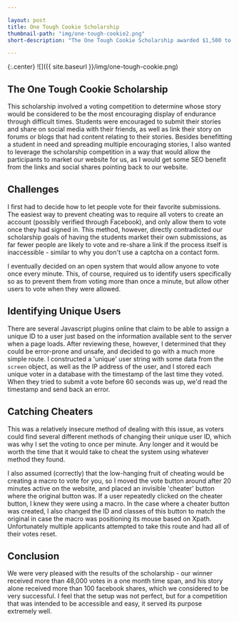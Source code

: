 ```yaml
---

layout: post
title: One Tough Cookie Scholarship
thumbnail-path: "img/one-tough-cookie2.png"
short-description: "The One Tough Cookie Scholarship awarded $1,500 to a college student who shared their story of overcoming difficulties in their lives. Winners were chosen by popular vote."

---
```


{:.center}
![]({{ site.baseurl }}/img/one-tough-cookie.png)

## The One Tough Cookie Scholarship

This scholarship involved a voting competition to determine whose story would be considered to be the most encouraging display of endurance through difficult times. Students were encouraged to submit their stories and share on social media with their friends, as well as link their story on forums or blogs that had content relating to their stories. Besides benefitting a student in need and spreading multiple encouraging stories, I also wanted to leverage the scholarship competition in a way that would allow the participants to market our website for us, as I would get some SEO benefit from the links and social shares pointing back to our website.  

## Challenges

I first had to decide how to let people vote for their favorite submissions. The easiest way to prevent cheating was to require all voters to create an account (possibly verified through Facebook), and only allow them to vote once they had signed in. This method, however, directly contradicted our scholarship goals of having the students market their own submissions, as far fewer people are likely to vote and re-share a link if the process itself is inaccessible - similar to why you don't use a captcha on a contact form. 

I eventually decided on an open system that would allow anyone to vote once every minute. This, of course, required us to identify users specifically so as to prevent them from voting more than once a minute, but allow other users to vote when they were allowed. 

## Identifying Unique Users

There are several Javascript plugins online that claim to be able to assign a unique ID to a user just based on the information available sent to the server when a page loads. After reviewing these, however, I determined that they could be error-prone and unsafe, and decided to go with a much more simple route. I constructed a 'unique' user string with some data from the `screen` object, as well as the IP address of the user, and I stored each unique voter in a database with the timestamp of the last time they voted. When they tried to submit a vote before 60 seconds was up, we'd read the timestamp and send back an error.  

## Catching Cheaters

This was a relatively insecure method of dealing with this issue, as voters could find several different methods of changing their unique user ID, which was why I set the voting to once per minute. Any longer and it would be worth the time that it would take to cheat the system using whatever method they found.

I also assumed (correctly) that the low-hanging fruit of cheating would be creating a macro to vote for you, so I moved the vote button around after 20 minutes active on the website, and placed an invisible 'cheater' button where the original button was. If a user repeatedly clicked on the cheater button, I knew they were using a macro. In the case where a cheater button was created, I also changed the ID and classes of this button to match the original in case the macro was positioning its mouse based on Xpath. Unfortunately multiple applicants attempted to take this route and had all of their votes reset. 

## Conclusion

We were very pleased with the results of the scholarship - our winner received more than 48,000 votes in a one month time span, and his story alone received more than 100 facebook shares, which we considered to be very successful. I feel that the setup was not perfect, but for a competition that was intended to be accessible and easy, it served its purpose extremely well. 